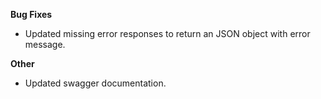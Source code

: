 **Bug Fixes**

* Updated missing error responses to return an JSON object with error message.

**Other**

* Updated swagger documentation.
